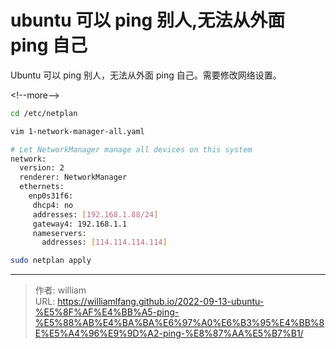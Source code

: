 # ubuntu 可以 ping 别人,无法从外面 ping 自己


Ubuntu 可以 ping 别人，无法从外面 ping 自己。需要修改网络设置。

&lt;!--more--&gt;

```bash
cd /etc/netplan

vim 1-network-manager-all.yaml

# Let NetworkManager manage all devices on this system
network:
  version: 2
  renderer: NetworkManager
  ethernets:
    enp0s31f6:
     dhcp4: no
     addresses: [192.168.1.88/24]
     gateway4: 192.168.1.1
     nameservers:
       addresses: [114.114.114.114]

sudo netplan apply
```



---

> 作者: william  
> URL: https://williamlfang.github.io/2022-09-13-ubuntu-%E5%8F%AF%E4%BB%A5-ping-%E5%88%AB%E4%BA%BA%E6%97%A0%E6%B3%95%E4%BB%8E%E5%A4%96%E9%9D%A2-ping-%E8%87%AA%E5%B7%B1/  

